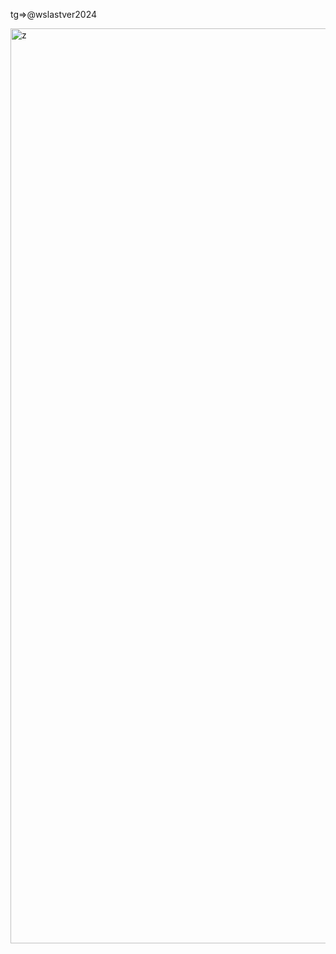 tg=>@wslastver2024

<img width="2141" height="1464" alt="z" src="https://github.com/user-attachments/assets/a3c51abe-c7a5-4986-ab5e-9a302545611d" />
